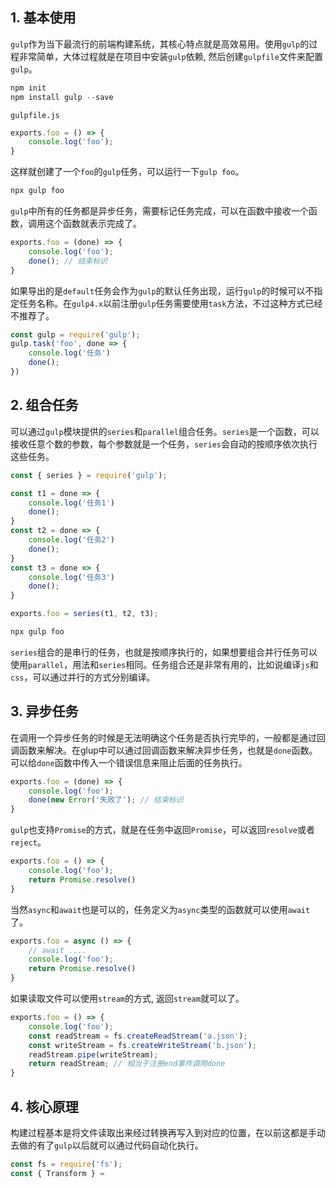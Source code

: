 ## 1. 基本使用

```gulp```作为当下最流行的前端构建系统，其核心特点就是高效易用。使用```gulp```的过程非常简单，大体过程就是在项目中安装```gulp```依赖, 然后创建```gulpfile```文件来配置```gulp```。

```s
npm init
npm install gulp --save
```

```gulpfile.js```

```js
exports.foo = () => {
    console.log('foo');
}
```

这样就创建了一个```foo```的```gulp```任务，可以运行一下```gulp foo```。

```s
npx gulp foo
```

```gulp```中所有的任务都是异步任务，需要标记任务完成，可以在函数中接收一个函数，调用这个函数就表示完成了。

```js
exports.foo = (done) => {
    console.log('foo');
    done(); // 结束标识
}
```

如果导出的是```default```任务会作为```gulp```的默认任务出现，运行```gulp```的时候可以不指定任务名称。在```gulp4.x```以前注册```gulp```任务需要使用```task```方法，不过这种方式已经不推荐了。

```js
const gulp = require('gulp');
gulp.task('foo', done => {
    console.log('任务')
    done();
})
```

## 2. 组合任务

可以通过```gulp```模块提供的```series```和```parallel```组合任务。```series```是一个函数，可以接收任意个数的参数，每个参数就是一个任务，```series```会自动的按顺序依次执行这些任务。

```js
const { series } = require('gulp');

const t1 = done => {
    console.log('任务1')
    done();
}
const t2 = done => {
    console.log('任务2')
    done();
}
const t3 = done => {
    console.log('任务3')
    done();
}

exports.foo = series(t1, t2, t3);
```

```s
npx gulp foo
```

```series```组合的是串行的任务，也就是按顺序执行的，如果想要组合并行任务可以使用```parallel```，用法和```series```相同。任务组合还是非常有用的，比如说编译```js```和```css```，可以通过并行的方式分别编译。

## 3. 异步任务

在调用一个异步任务的时候是无法明确这个任务是否执行完毕的，一般都是通过回调函数来解决。在glup中可以通过回调函数来解决异步任务，也就是```done```函数。可以给```done```函数中传入一个错误信息来阻止后面的任务执行。

```js
exports.foo = (done) => {
    console.log('foo');
    done(new Error('失败了'); // 结束标识
}
```

```gulp```也支持```Promise```的方式，就是在任务中返回```Promise```，可以返回```resolve```或者```reject```。

```js
exports.foo = () => {
    console.log('foo');
    return Promise.resolve()
}
```

当然```async```和```await```也是可以的，任务定义为```async```类型的函数就可以使用```await```了。

```js
exports.foo = async () => {
    // await ....
    console.log('foo');
    return Promise.resolve()
}
```

如果读取文件可以使用```stream```的方式, 返回````stream````就可以了。

```js
exports.foo = () => {
    console.log('foo');
    const readStream = fs.createReadStream('a.json');
    const writeStream = fs.createWriteStream('b.json');
    readStream.pipe(writeStream);
    return readStream; // 相当于注册end事件调用done
}
```

## 4. 核心原理

构建过程基本是将文件读取出来经过转换再写入到对应的位置，在以前这都是手动去做的有了```gulp```以后就可以通过代码自动化执行。

```js
const fs = require('fs');
const { Transform } = 